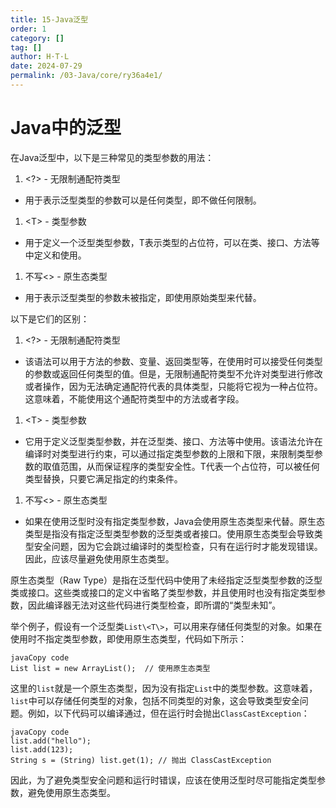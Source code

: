 ```yaml
---
title: 15-Java泛型
order: 1
category: []
tag: []
author: H·T·L
date: 2024-07-29
permalink: /03-Java/core/ry36a4e1/
---
```

# Java中的泛型

在Java泛型中，以下是三种常见的类型参数的用法：

1. \<?> - 无限制通配符类型

- 用于表示泛型类型的参数可以是任何类型，即不做任何限制。

1. \<T\> - 类型参数

- 用于定义一个泛型类型参数，T表示类型的占位符，可以在类、接口、方法等中定义和使用。

1. 不写<> - 原生态类型

- 用于表示泛型类型的参数未被指定，即使用原始类型来代替。

以下是它们的区别：

1. \<?> - 无限制通配符类型

- 该语法可以用于方法的参数、变量、返回类型等，在使用时可以接受任何类型的参数或返回任何类型的值。但是，无限制通配符类型不允许对类型进行修改或者操作，因为无法确定通配符代表的具体类型，只能将它视为一种占位符。这意味着，不能使用这个通配符类型中的方法或者字段。

1. \<T\> - 类型参数

- 它用于定义泛型类型参数，并在泛型类、接口、方法等中使用。该语法允许在编译时对类型进行约束，可以通过指定类型参数的上限和下限，来限制类型参数的取值范围，从而保证程序的类型安全性。T代表一个占位符，可以被任何类型替换，只要它满足指定的约束条件。

1. 不写<> - 原生态类型

- 如果在使用泛型时没有指定类型参数，Java会使用原生态类型来代替。原生态类型是指没有指定泛型类型参数的泛型类或者接口。使用原生态类型会导致类型安全问题，因为它会跳过编译时的类型检查，只有在运行时才能发现错误。因此，应该尽量避免使用原生态类型。



原生态类型（Raw Type）是指在泛型代码中使用了未经指定泛型类型参数的泛型类或接口。这些类或接口的定义中省略了类型参数，并且使用时也没有指定类型参数，因此编译器无法对这些代码进行类型检查，即所谓的“类型未知”。

举个例子，假设有一个泛型类`List\<T\>`，可以用来存储任何类型的对象。如果在使用时不指定类型参数，即使用原生态类型，代码如下所示：

```
javaCopy code
List list = new ArrayList();  // 使用原生态类型
```

这里的`list`就是一个原生态类型，因为没有指定`List`中的类型参数。这意味着，`list`中可以存储任何类型的对象，包括不同类型的对象，这会导致类型安全问题。例如，以下代码可以编译通过，但在运行时会抛出`ClassCastException`：

```
javaCopy code
list.add("hello");
list.add(123);
String s = (String) list.get(1); // 抛出 ClassCastException
```

因此，为了避免类型安全问题和运行时错误，应该在使用泛型时尽可能指定类型参数，避免使用原生态类型。